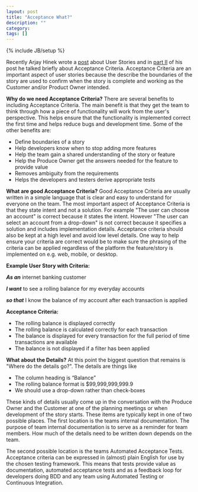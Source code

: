```yaml
---
layout: post
title: "Acceptance What?"
description: ""
category: 
tags: []
---
```

{% include JB/setup %}

Recently Arjay Hinek wrote a [post](http://www.goscrumgo.com/2013/11/so-whats-big-deal-about-user-stories.html) about User Stories and in [part II](http://www.goscrumgo.com/2013/11/so-whats-big-deal-about-user-stories_19.html) of his post he talked briefly about Acceptance Criteria. Acceptance Criteria are an important aspect of user stories because the describe the boundaries of the story are used to confirm when the story is complete and working as the Customer and/or Product Owner intended.

<!-- more -->

**Why do we need Acceptance Criteria?**
There are several benefits to including Acceptance Criteria. The main benefit  is that they get the team to think through how a piece of functionality will work from the user's perspective. This helps ensure that the functionality is implemented correct the first time and helps reduce bugs and development time. Some of the other benefits are:

*   Define boundaries of a story
*   Help developers know when to stop adding more features
*   Help the team gain a shared understanding of the story or feature
*   Help the Produce Owner get the answers needed for the feature to provide value
*   Removes ambiguity from the requirements
*   Helps the developers and testers derive appropriate tests

**What are good Acceptance Criteria?** Good Acceptance Criteria are usually written in a simple language that is clear and easy to understand for everyone on the team. The most important aspect of Acceptance Criteria is that they state intent and not a solution. For example "The user can choose an account" is correct because it states the intent. However "The user can select an account from a drop-down" is not correct because it specifies a solution and includes implementation details. Acceptance criteria should also be kept at a high level and avoid low level details. One way to help ensure your criteria are correct would be to make sure the phrasing of the criteria can be applied regardless of the platform the feature/story is implemented on e.g. web, mobile, or desktop.

**Example User Story with Criteria:**

_**As an**_ internet banking customer

_**I want**_ to see a rolling balance for my everyday accounts

_**so that**_ I know the balance of my account after each transaction is applied

**Acceptance Criteria:**

*   The rolling balance is displayed correctly
*   The rolling balance is calculated correctly for each transaction
*   The balance is displayed for every transaction for the full period of time transactions are available
*   The balance is not displayed if a filter has been applied

**What about the Details?**
At this point the biggest question that remains is "Where do the details go?". The details are things like

*   The column heading is &ldquo;Balance&rdquo;
*   The rolling balance format is $99,999,999,999.9
*   We should use a drop-down rather than check-boxes

These kinds of details usually come up in the conversation with the Produce Owner and the Customer at one of the planning meetings or when development of the story starts. These items are typically kept in one of two possible places. The first location is the teams internal documentation. The purpose of team internal documentation is to serve as a reminder for team members. How much of the details need to be written down depends on the team.

The second possible location is the teams Automated Acceptance Tests. Acceptance criteria can be expressed in (almost) plain English for use by the chosen testing framework. This means that tests provide value as documentation, automated acceptance tests and as a feedback loop for developers doing BDD and any team using Automated Testing or Continuous Integration.
